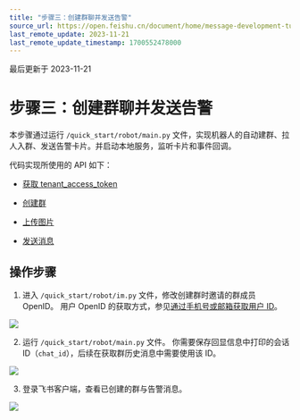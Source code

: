 ```yaml
---
title: "步骤三：创建群聊并发送告警"
source_url: https://open.feishu.cn/document/home/message-development-tutorial/the-robot-sends-an-alarm-notification
last_remote_update: 2023-11-21
last_remote_update_timestamp: 1700552478000
---
```

最后更新于 2023-11-21

# 步骤三：创建群聊并发送告警

本步骤通过运行 `/quick_start/robot/main.py` 文件，实现机器人的自动建群、拉人入群、发送告警卡片。并启动本地服务，监听卡片和事件回调。

代码实现所使用的 API 如下：

- [获取 tenant_access_token](https://open.feishu.cn/document/ukTMukTMukTM/ukDNz4SO0MjL5QzM/auth-v3/auth/tenant_access_token_internal)

- [创建群](https://open.feishu.cn/document/uAjLw4CM/ukTMukTMukTM/reference/im-v1/chat/create)

- [上传图片](https://open.feishu.cn/document/uAjLw4CM/ukTMukTMukTM/reference/im-v1/image/create)

- [发送消息](https://open.feishu.cn/document/uAjLw4CM/ukTMukTMukTM/reference/im-v1/message/create)

## 操作步骤

1. 进入 `/quick_start/robot/im.py` 文件，修改创建群时邀请的群成员 OpenID。
用户 OpenID 的获取方式，参见[通过手机号或邮箱获取用户 ID](https://open.feishu.cn/document/uAjLw4CM/ukTMukTMukTM/reference/contact-v3/user/batch_get_id)。

![](https://sf3-cn.feishucdn.com/obj/open-platform-opendoc/b0d5765ab07ccb98feddfe2ba24427b3_8Rcw1AQfWN.png?height=870&lazyload=true&maxWidth=600&width=2452)

2. 运行 `/quick_start/robot/main.py` 文件。
你需要保存回显信息中打印的会话 ID（`chat_id`），后续在获取群历史消息中需要使用该 ID。

![](https://sf3-cn.feishucdn.com/obj/open-platform-opendoc/145f4f2ba135ccfcc8e51674c2b53ed0_051hVNzsuW.png?height=1416&lazyload=true&maxWidth=600&width=2756)

3. 登录飞书客户端，查看已创建的群与告警消息。

![](https://sf3-cn.feishucdn.com/obj/open-platform-opendoc/f14c4a9e60c9d1798d67d6d13abf7932_UWslwubbAs.png?height=1496&lazyload=true&maxWidth=600&width=2130)
